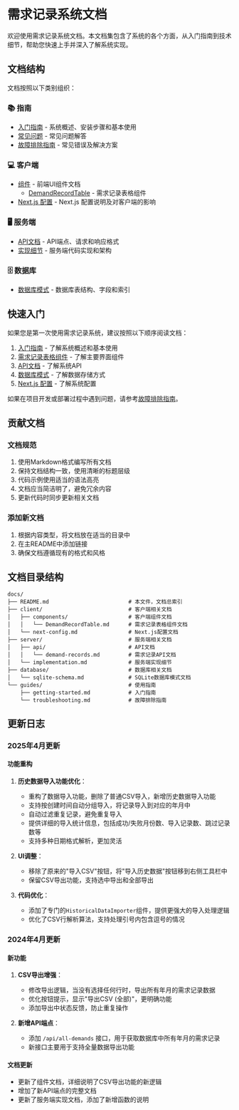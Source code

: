 # 需求记录系统文档

欢迎使用需求记录系统文档。本文档集包含了系统的各个方面，从入门指南到技术细节，帮助您快速上手并深入了解系统实现。

## 文档结构

文档按照以下类别组织：

### 📚 指南

- [入门指南](./guides/getting-started.md) - 系统概述、安装步骤和基本使用
- [常见问题](./guides/getting-started.md#常见问题) - 常见问题解答
- [故障排除指南](./guides/troubleshooting.md) - 常见错误及解决方案

### 💻 客户端

- [组件](./client/components/) - 前端UI组件文档
  - [DemandRecordTable](./client/components/DemandRecordTable.md) - 需求记录表格组件
- [Next.js 配置](./client/next-config.md) - Next.js 配置说明及对客户端的影响

### 🖥️ 服务端

- [API文档](./server/api/demand-records.md) - API端点、请求和响应格式
- [实现细节](./server/implementation.md) - 服务端代码实现和架构

### 🗄️ 数据库

- [数据库模式](./database/sqlite-schema.md) - 数据库表结构、字段和索引

## 快速入门

如果您是第一次使用需求记录系统，建议按照以下顺序阅读文档：

1. [入门指南](./guides/getting-started.md) - 了解系统概述和基本使用
2. [需求记录表格组件](./client/components/DemandRecordTable.md) - 了解主要界面组件
3. [API文档](./server/api/demand-records.md) - 了解系统API
4. [数据库模式](./database/sqlite-schema.md) - 了解数据存储方式
5. [Next.js 配置](./client/next-config.md) - 了解系统配置

如果在项目开发或部署过程中遇到问题，请参考[故障排除指南](./guides/troubleshooting.md)。

## 贡献文档

### 文档规范

1. 使用Markdown格式编写所有文档
2. 保持文档结构一致，使用清晰的标题层级
3. 代码示例使用适当的语法高亮
4. 文档应当简洁明了，避免冗余内容
5. 更新代码时同步更新相关文档

### 添加新文档

1. 根据内容类型，将文档放在适当的目录中
2. 在主README中添加链接
3. 确保文档遵循现有的格式和风格

## 文档目录结构

```
docs/
├── README.md                         # 本文件，文档总索引
├── client/                           # 客户端相关文档
│   ├── components/                   # 客户端组件文档
│   │   └── DemandRecordTable.md      # 需求记录表格组件文档
│   └── next-config.md                # Next.js配置文档
├── server/                           # 服务端相关文档
│   ├── api/                          # API文档
│   │   └── demand-records.md         # 需求记录API文档
│   └── implementation.md             # 服务端实现细节
├── database/                         # 数据库相关文档
│   └── sqlite-schema.md              # SQLite数据库模式文档
└── guides/                           # 使用指南
    ├── getting-started.md            # 入门指南
    └── troubleshooting.md            # 故障排除指南
```

## 更新日志

### 2025年4月更新

#### 功能重构

1. **历史数据导入功能优化**：
   - 重构了数据导入功能，删除了普通CSV导入，新增历史数据导入功能
   - 支持按创建时间自动分组导入，将记录导入到对应的年月中
   - 自动过滤重复记录，避免重复导入
   - 提供详细的导入统计信息，包括成功/失败月份数、导入记录数、跳过记录数等
   - 支持多种日期格式解析，更加灵活

2. **UI调整**：
   - 移除了原来的"导入CSV"按钮，将"导入历史数据"按钮移到右侧工具栏中
   - 保留CSV导出功能，支持选中导出和全部导出

3. **代码优化**：
   - 添加了专门的`HistoricalDataImporter`组件，提供更强大的导入处理逻辑
   - 优化了CSV行解析算法，支持处理引号内包含逗号的情况

### 2024年4月更新

#### 新功能

1. **CSV导出增强**：
   - 修改导出逻辑，当没有选择任何行时，导出所有年月的需求记录数据
   - 优化按钮提示，显示"导出CSV (全部)"，更明确功能
   - 添加导出中状态反馈，防止重复操作

2. **新增API端点**：
   - 添加 `/api/all-demands` 接口，用于获取数据库中所有年月的需求记录
   - 新接口主要用于支持全量数据导出功能

#### 文档更新

- 更新了组件文档，详细说明了CSV导出功能的新逻辑
- 增加了新API端点的完整文档
- 更新了服务端实现文档，添加了新增函数的说明 